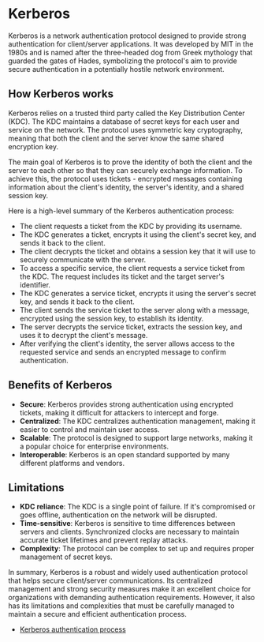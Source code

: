 # Kerberos

Kerberos is a network authentication protocol designed to provide strong authentication for client/server applications. It was developed by MIT in the 1980s and is named after the three-headed dog from Greek mythology that guarded the gates of Hades, symbolizing the protocol's aim to provide secure authentication in a potentially hostile network environment.

## How Kerberos works

Kerberos relies on a trusted third party called the Key Distribution Center (KDC). The KDC maintains a database of secret keys for each user and service on the network. The protocol uses symmetric key cryptography, meaning that both the client and the server know the same shared encryption key.

The main goal of Kerberos is to prove the identity of both the client and the server to each other so that they can securely exchange information. To achieve this, the protocol uses tickets - encrypted messages containing information about the client's identity, the server's identity, and a shared session key.

Here is a high-level summary of the Kerberos authentication process:

- The client requests a ticket from the KDC by providing its username.
- The KDC generates a ticket, encrypts it using the client's secret key, and sends it back to the client.
- The client decrypts the ticket and obtains a session key that it will use to securely communicate with the server.
- To access a specific service, the client requests a service ticket from the KDC. The request includes its ticket and the target server's identifier.
- The KDC generates a service ticket, encrypts it using the server's secret key, and sends it back to the client.
- The client sends the service ticket to the server along with a message, encrypted using the session key, to establish its identity.
- The server decrypts the service ticket, extracts the session key, and uses it to decrypt the client's message.
- After verifying the client's identity, the server allows access to the requested service and sends an encrypted message to confirm authentication.

## Benefits of Kerberos

- **Secure**: Kerberos provides strong authentication using encrypted tickets, making it difficult for attackers to intercept and forge.
- **Centralized**: The KDC centralizes authentication management, making it easier to control and maintain user access.
- **Scalable**: The protocol is designed to support large networks, making it a popular choice for enterprise environments.
- **Interoperable**: Kerberos is an open standard supported by many different platforms and vendors.

## Limitations

- **KDC reliance**: The KDC is a single point of failure. If it's compromised or goes offline, authentication on the network will be disrupted.
- **Time-sensitive**: Kerberos is sensitive to time differences between servers and clients. Synchronized clocks are necessary to maintain accurate ticket lifetimes and prevent replay attacks.
- **Complexity**: The protocol can be complex to set up and requires proper management of secret keys.

In summary, Kerberos is a robust and widely used authentication protocol that helps secure client/server communications. Its centralized management and strong security measures make it an excellent choice for organizations with demanding authentication requirements. However, it also has its limitations and complexities that must be carefully managed to maintain a secure and efficient authentication process.

- [Kerberos authentication process](https://youtu.be/_44CHD3Vx-0)